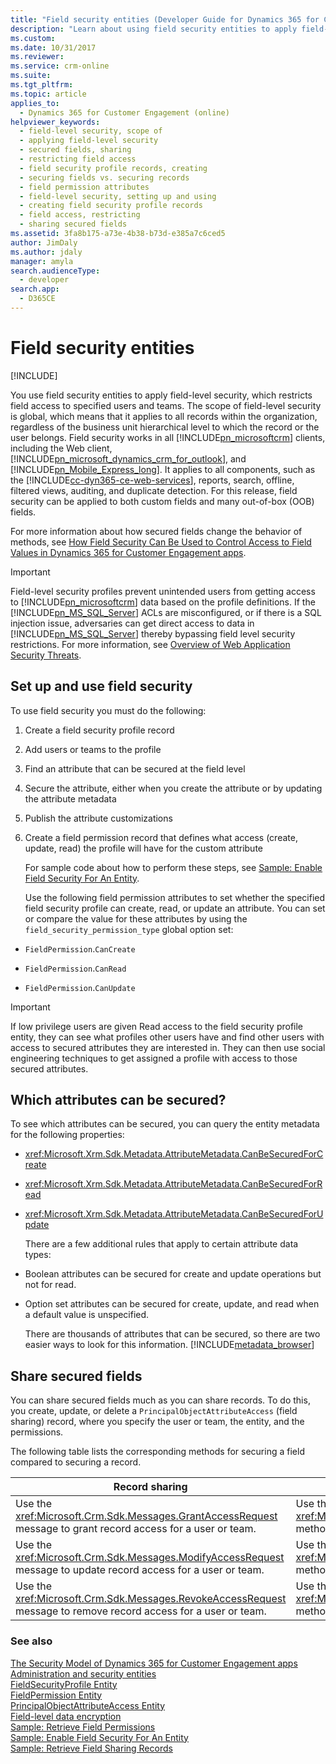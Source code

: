 ```yaml
---
title: "Field security entities (Developer Guide for Dynamics 365 for Customer Engagement apps) | MicrosoftDocs"
description: "Learn about using field security entities to apply field-level security, which restricts field access to specified users and teams."
ms.custom: 
ms.date: 10/31/2017
ms.reviewer: 
ms.service: crm-online
ms.suite: 
ms.tgt_pltfrm: 
ms.topic: article
applies_to: 
  - Dynamics 365 for Customer Engagement (online)
helpviewer_keywords: 
  - field-level security, scope of
  - applying field-level security
  - secured fields, sharing
  - restricting field access
  - field security profile records, creating
  - securing fields vs. securing records
  - field permission attributes
  - field-level security, setting up and using
  - creating field security profile records
  - field access, restricting
  - sharing secured fields
ms.assetid: 3fa8b175-a73e-4b38-b73d-e385a7c6ced5
author: JimDaly
ms.author: jdaly
manager: amyla
search.audienceType: 
  - developer
search.app: 
  - D365CE
---
```

# Field security entities

[!INCLUDE[](../includes/cc_applies_to_update_9_0_0.md)]

You use field security entities to apply field-level security, which restricts field access to specified users and teams. The scope of field-level security is global, which means that it applies to all records within the organization, regardless of the business unit hierarchical level to which the record or the user belongs. Field security works in all [!INCLUDE[pn_microsoftcrm](../includes/pn-microsoftcrm.md)] clients, including the Web client, [!INCLUDE[pn_microsoft_dynamics_crm_for_outlook](../includes/pn-microsoft-dynamics-crm-for-outlook.md)], and [!INCLUDE[pn_Mobile_Express_long](../includes/pn-mobile-express-long.md)]. It applies to all components, such as the [!INCLUDE[cc-dyn365-ce-web-services](../includes/cc-dyn365-ce-web-services.md)], reports, search, offline, filtered views, auditing, and duplicate detection. For this release, field security can be applied to both custom fields and many out-of-box (OOB) fields.  
  
 For more information about how secured fields change the behavior of methods, see [How Field Security Can Be Used to Control Access to Field Values in Dynamics 365 for Customer Engagement apps](security-dev/use-field-security-control-access-field-values.md).  
  
> [!IMPORTANT]
>  Field-level security profiles prevent unintended users from getting access to [!INCLUDE[pn_microsoftcrm](../includes/pn-microsoftcrm.md)] data based on the profile definitions. If the [!INCLUDE[pn_MS_SQL_Server](../includes/pn-ms-sql-server.md)] ACLs are misconfigured, or if there is a SQL injection issue, adversaries can get direct access to data in [!INCLUDE[pn_MS_SQL_Server](../includes/pn-ms-sql-server.md)] thereby bypassing field level security restrictions. For more information, see [Overview of Web Application Security Threats](https://msdn.microsoft.com/library/f13d73y6.aspx).  
  
<a name="bkmk_setup"></a>   
## Set up and use field security  
 To use field security you must do the following:  
  
1. Create a field security profile record  
  
2. Add users or teams to the profile  
  
3. Find an attribute that can be secured at the field level  
  
4. Secure the attribute, either when you create the attribute or by updating the attribute metadata  
  
5. Publish the attribute customizations  
  
6. Create a field permission record that defines what access (create, update, read) the profile will have for the custom attribute  
  
   For sample code about how to perform these steps, see [Sample: Enable Field Security For An Entity](sample-enable-field-security-entity.md).  
  
   Use the following field permission attributes to set whether the specified field security profile can create, read, or update an attribute. 
   You can set or compare the value for these attributes by using the `field_security_permission_type` global option set:  
  
-   `FieldPermission`.`CanCreate`  
  
-   `FieldPermission`.`CanRead`  
  
-   `FieldPermission`.`CanUpdate`  
  
> [!IMPORTANT]
>  If low privilege users are given Read access to the field security profile entity, they can see what profiles other users have and find other users with access to secured attributes they are interested in. They can then use social engineering techniques to get assigned a profile with access to those secured attributes.  
  
<a name="bkmk_whichattributes"></a>   
## Which attributes can be secured?  
 To see which attributes can be secured, you can query the entity metadata for the following properties:  
  
- <xref:Microsoft.Xrm.Sdk.Metadata.AttributeMetadata.CanBeSecuredForCreate>  
  
- <xref:Microsoft.Xrm.Sdk.Metadata.AttributeMetadata.CanBeSecuredForRead>  
  
- <xref:Microsoft.Xrm.Sdk.Metadata.AttributeMetadata.CanBeSecuredForUpdate>  
  
  There are a few additional rules that apply to certain attribute data types:  
  
- Boolean attributes can be secured for create and update operations but not for read.  
  
- Option set attributes can be secured for create, update, and read when a default value is unspecified.  
  
  There are thousands of attributes that can be secured, so there are two easier ways to look for this information. [!INCLUDE[metadata_browser](../includes/metadata-browser.md)]  
  
<a name="bkmk_sharing"></a>   
## Share secured fields  
 You can share secured fields much as you can share records. To do this, you create, update, or delete a `PrincipalObjectAttributeAccess` (field sharing) record, where you specify the user or team, the entity, and the permissions.  
  
 The following table lists the corresponding methods for securing a field compared to securing a record.  
  
|Record sharing|Field access sharing|  
|--------------------|--------------------------|  
|Use the <xref:Microsoft.Crm.Sdk.Messages.GrantAccessRequest> message to grant record access for a user or team.|Use the <xref:Microsoft.Xrm.Sdk.Messages.CreateRequest> message or the <xref:Microsoft.Xrm.Sdk.IOrganizationService>.<xref:Microsoft.Xrm.Sdk.IOrganizationService.Create*> method to grant secured field access for a user or team.|  
|Use the <xref:Microsoft.Crm.Sdk.Messages.ModifyAccessRequest> message to update record access for a user or team.|Use the <xref:Microsoft.Xrm.Sdk.Messages.UpdateRequest> message or the <xref:Microsoft.Xrm.Sdk.IOrganizationService>.<xref:Microsoft.Xrm.Sdk.IOrganizationService.Update*> method to update secured field access for a user or team.|  
|Use the <xref:Microsoft.Crm.Sdk.Messages.RevokeAccessRequest> message to remove record access for a user or team.|Use the <xref:Microsoft.Xrm.Sdk.Messages.DeleteRequest> message or the <xref:Microsoft.Xrm.Sdk.IOrganizationService>.<xref:Microsoft.Xrm.Sdk.IOrganizationService.Delete*> method to remove secured field access for a user or team.|  
  
### See also  
 [The Security Model of Dynamics 365 for Customer Engagement apps](security-dev/security-model.md)   
 [Administration and security entities](administration-security-entities.md)   
 [FieldSecurityProfile Entity](entities/fieldsecurityprofile.md)   
 [FieldPermission Entity](entities/fieldpermission.md)   
 [PrincipalObjectAttributeAccess Entity](entities/principalobjectattributeaccess.md)   
 [Field-level data encryption](field-level-data-encryption.md)   
 [Sample: Retrieve Field Permissions](sample-retrieve-field-permissions.md)   
 [Sample: Enable Field Security For An Entity](sample-enable-field-security-entity.md)   
 [Sample: Retrieve Field Sharing Records](sample-retrieve-field-sharing-records.md)
